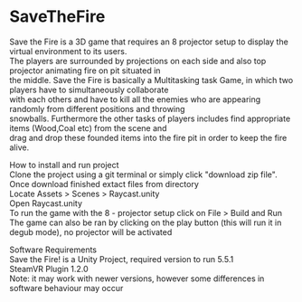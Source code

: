 # SaveTheFire

Save the Fire is a 3D game that requires an 8 projector setup to display the virtual environment to its users. <br />
The players are surrounded by projections on each side and also top projector animating fire on pit situated in <br />
the middle. Save the Fire is basically a Multitasking task Game, in which two players have to simultaneously collaborate <br />
with each others and have to  kill all the enemies who are appearing randomly from different positions and  throwing <br />
snowballs. Furthermore the other tasks of players includes find appropriate items (Wood,Coal etc) from the scene and <br />
drag and drop these founded items into the fire pit in order to keep the fire alive.  <br />

How to install and run project <br />
Clone the project using a git terminal or simply click "download zip file". <br />
Once download finished extact files from directory <br />
Locate Assets > Scenes > Raycast.unity <br />
Open Raycast.unity <br />
To run the game with the 8 - projector setup click on File > Build and Run <br />
The game can also be ran by clicking on the play button (this will run it in degub mode), no projector will be activated <br />

Software Requirements <br />
Save the Fire! is a Unity Project, required version to run 5.5.1 <br />
SteamVR Plugin 1.2.0 <br />
Note: it may work with newer versions, however some differences in software behaviour may occur
